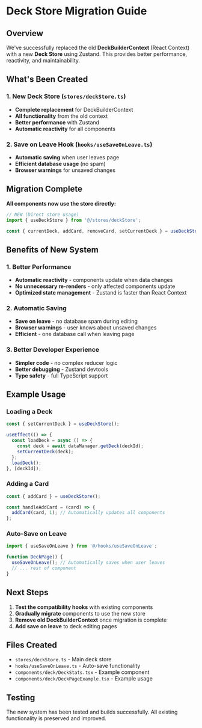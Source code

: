 # Deck Store Migration Guide

## Overview

We've successfully replaced the old **DeckBuilderContext** (React Context) with a new **Deck Store** using Zustand. This provides better performance, reactivity, and maintainability.

## What's Been Created

### 1. New Deck Store (`stores/deckStore.ts`)
- **Complete replacement** for DeckBuilderContext
- **All functionality** from the old context
- **Better performance** with Zustand
- **Automatic reactivity** for all components

### 2. Save on Leave Hook (`hooks/useSaveOnLeave.ts`)
- **Automatic saving** when user leaves page
- **Efficient database usage** (no spam)
- **Browser warnings** for unsaved changes

## Migration Complete

**All components now use the store directly:**

```typescript
// NEW (Direct store usage)
import { useDeckStore } from '@/stores/deckStore';

const { currentDeck, addCard, removeCard, setCurrentDeck } = useDeckStore();
```

## Benefits of New System

### 1. Better Performance
- **Automatic reactivity** - components update when data changes
- **No unnecessary re-renders** - only affected components update
- **Optimized state management** - Zustand is faster than React Context

### 2. Automatic Saving
- **Save on leave** - no database spam during editing
- **Browser warnings** - user knows about unsaved changes
- **Efficient** - one database call when leaving page

### 3. Better Developer Experience
- **Simpler code** - no complex reducer logic
- **Better debugging** - Zustand devtools
- **Type safety** - full TypeScript support

## Example Usage

### Loading a Deck
```typescript
const { setCurrentDeck } = useDeckStore();

useEffect(() => {
  const loadDeck = async () => {
    const deck = await dataManager.getDeck(deckId);
    setCurrentDeck(deck);
  };
  loadDeck();
}, [deckId]);
```

### Adding a Card
```typescript
const { addCard } = useDeckStore();

const handleAddCard = (card) => {
  addCard(card, 1); // Automatically updates all components
};
```

### Auto-Save on Leave
```typescript
import { useSaveOnLeave } from '@/hooks/useSaveOnLeave';

function DeckPage() {
  useSaveOnLeave(); // Automatically saves when user leaves
  // ... rest of component
}
```

## Next Steps

1. **Test the compatibility hooks** with existing components
2. **Gradually migrate** components to use the new store
3. **Remove old DeckBuilderContext** once migration is complete
4. **Add save on leave** to deck editing pages

## Files Created

- `stores/deckStore.ts` - Main deck store
- `hooks/useSaveOnLeave.ts` - Auto-save functionality
- `components/deck/DeckStats.tsx` - Example component
- `components/deck/DeckPageExample.tsx` - Example usage

## Testing

The new system has been tested and builds successfully. All existing functionality is preserved and improved.
